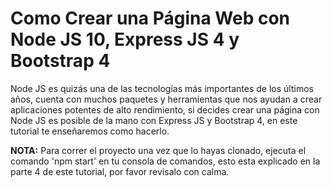 # Como Crear una Página Web con Node JS 10, Express JS 4 y Bootstrap 4 
Node JS es quizás una de las tecnologías más importantes de los últimos años, cuenta con muchos paquetes y herramientas que nos ayudan a crear aplicaciones potentes de alto rendimiento, si decides crear una página con Node JS es posible de la mano con Express JS y Bootstrap 4, en este tutorial te enseñaremos como hacerlo.

<strong>NOTA:</strong> Para correr el proyecto una vez que lo hayas clonado, ejecuta el comando 'npm start' en tu consola de comandos, esto esta explicado en la parte 4 de este tutorial, por favor revisalo con calma.
